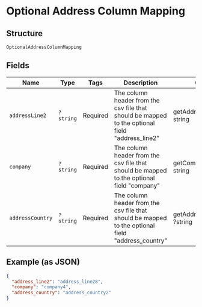 
# Optional Address Column Mapping

## Structure

`OptionalAddressColumnMapping`

## Fields

| Name | Type | Tags | Description | Getter | Setter |
|  --- | --- | --- | --- | --- | --- |
| `addressLine2` | `?string` | Required | The column header from the csv file that should be mapped to the optional field "address_line2" | getAddressLine2(): ?string | setAddressLine2(?string addressLine2): void |
| `company` | `?string` | Required | The column header from the csv file that should be mapped to the optional field "company" | getCompany(): ?string | setCompany(?string company): void |
| `addressCountry` | `?string` | Required | The column header from the csv file that should be mapped to the optional field "address_country" | getAddressCountry(): ?string | setAddressCountry(?string addressCountry): void |

## Example (as JSON)

```json
{
  "address_line2": "address_line28",
  "company": "company4",
  "address_country": "address_country2"
}
```

